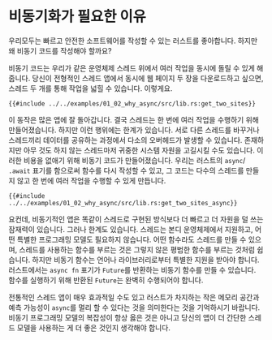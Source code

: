 # 비동기화가 필요한 이유

우리모두는 빠르고 안전한 소프트웨어를 작성할 수 있는 러스트를 좋아합니다. 하지만
왜 비동기 코드를 작성해야 할까요?

비동기 코드는 우리가 같은 운영체제 스레드 위에서 여러 작업을 동시에 돌릴 수 있게 
해줍니다. 당신이 전형적인 스레드 앱에서 동시에 웹 페이지 두 장을 다운로드하고 
싶으면, 스레드 두 개를 통해 작업을 넓힐 수 있습니다. 이렇게요.

```rust,ignore
{{#include ../../examples/01_02_why_async/src/lib.rs:get_two_sites}}
```

이 동작은 많은 앱에 잘 돌아갑니다. 결국 스레드는 한 번에 여러 작업을 수행하기 
위해 만들어졌습니다. 하지만 이런 행위에는 한계가 있습니다. 서로 다른 스레드를 
바꾸거나 스레드끼리 데이터를 공유하는 과정에서 다소의 오버헤드가 발생할 수 있습니다. 
존재하지만 아무 것도 하지 않는 스레드마저 귀중한 시스템 자원을 고길시킬 수도 있습니다.
이러한 비용을 없애기 위해 비동기 코드가 만들어졌습니다. 우리는 러스트의 `async`/
`.await` 표기를 함으로써 함수를 다시 작성할 수 있고, 그 코드는 다수의 스레드를 만들지 
않고 한 번에 여러 작업을 수행할 수 있게 만듭니다.

```rust,ignore
{{#include ../../examples/01_02_why_async/src/lib.rs:get_two_sites_async}}
```

요컨데, 비동기적인 앱은 똑같이 스레드로 구현된 방식보다 더 빠르고 더 자원을 덜 쓰는 
잠재력이 있습니다. 그러나 한계도 있습니다. 스레드는 본디 운영체제에서 지원하고, 
어떤 특별한 프로그래밍 모델도 필요하지 않습니다. 어떤 함수라도 스레드를 만들 수 
있으며, 스레드를 사용하는 함수를 부르는 것은 그렇지 않은 평범한 함수를 부르는 것처럼 
쉽습니다. 하지만 비동기 함수는 언어나 라이브러리로부터 특별한 지원을 받아야 합니다. 
러스트에서는 `async fn` 표기가 `Future`를 반환하는 비동기 함수를 만들 수 있습니다. 
함수를 실행하기 위해 반환된 `Future`는 완벽히 수행되어야 합니다.

전통적인 스레드 앱이 매우 효과적일 수도 있고 러스트가 차지하는 작은 메모리 공간과 예측 
가능성이 `async`를 멀리 할 수 있다는 것을 의미한다는 것을 기억하시기 바랍니다. 비동기 
프로그래밍 모델의 복잡성이 항상 옳은 것은 아니고 당신의 앱이 더 간단한 스레드 모델을 
사용하는 게 더 좋은 것인지 생각해야 합니다.